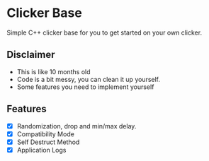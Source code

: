 # Clicker Base
Simple C++ clicker base for you to get started on your own clicker.

## Disclaimer
 - This is like 10 months old
 - Code is a bit messy, you can clean it up yourself.
 - Some features you need to implement yourself

## Features
- [x] Randomization, drop and min/max delay.
- [x] Compatibility Mode
- [x] Self Destruct Method
- [x] Application Logs
